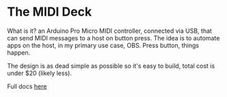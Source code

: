 # The MIDI Deck


What is it? an Arduino Pro Micro MIDI controller, connected via USB, that can send MIDI messages to a host on button press. The idea is to automate apps on the host, in my primary use case, OBS. Press button, things happen.

The design is as dead simple as possible so it's easy to build, total cost is under $20 (likely less).

Full docs [here](https://youngd24.github.io/MIDIDeck/)
